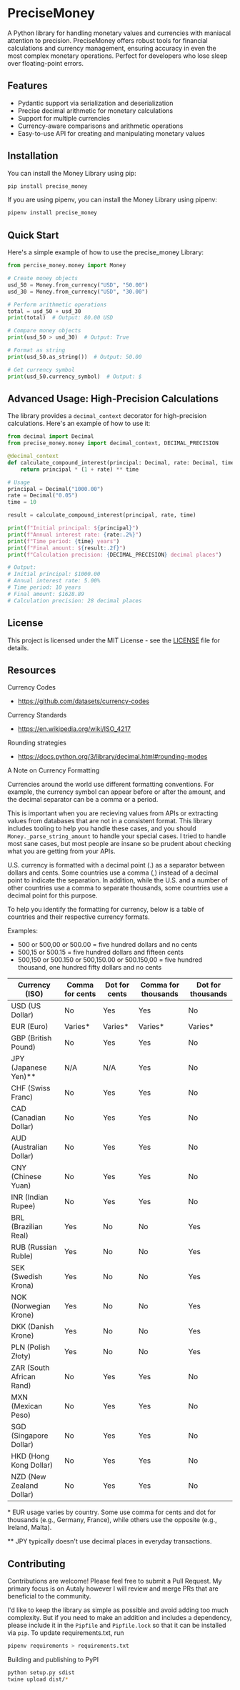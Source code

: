 # PreciseMoney

A Python library for handling monetary values and currencies with maniacal attention to precision. PreciseMoney offers robust tools for financial calculations and currency management, ensuring accuracy in even the most complex monetary operations. Perfect for developers who lose sleep over floating-point errors.

## Features

- Pydantic support via serialization and deserialization
- Precise decimal arithmetic for monetary calculations
- Support for multiple currencies
- Currency-aware comparisons and arithmetic operations
- Easy-to-use API for creating and manipulating monetary values

## Installation

You can install the Money Library using pip:

```python
pip install precise_money
```

If you are using pipenv, you can install the Money Library using pipenv:

```python
pipenv install precise_money
```

## Quick Start

Here's a simple example of how to use the precise_money Library:

```python
from percise_money.money import Money

# Create money objects
usd_50 = Money.from_currency("USD", "50.00")
usd_30 = Money.from_currency("USD", "30.00")

# Perform arithmetic operations
total = usd_50 + usd_30
print(total)  # Output: 80.00 USD

# Compare money objects
print(usd_50 > usd_30)  # Output: True

# Format as string
print(usd_50.as_string())  # Output: 50.00

# Get currency symbol
print(usd_50.currency_symbol)  # Output: $
```

## Advanced Usage: High-Precision Calculations

The library provides a `decimal_context` decorator for high-precision calculations. Here's an example of how to use it:

```python
from decimal import Decimal
from precise_money.money import decimal_context, DECIMAL_PRECISION

@decimal_context
def calculate_compound_interest(principal: Decimal, rate: Decimal, time: int) -> Decimal:
    return principal * (1 + rate) ** time

# Usage
principal = Decimal("1000.00")
rate = Decimal("0.05")
time = 10

result = calculate_compound_interest(principal, rate, time)

print(f"Initial principal: ${principal}")
print(f"Annual interest rate: {rate:.2%}")
print(f"Time period: {time} years")
print(f"Final amount: ${result:.2f}")
print(f"Calculation precision: {DECIMAL_PRECISION} decimal places")

# Output:
# Initial principal: $1000.00
# Annual interest rate: 5.00%
# Time period: 10 years
# Final amount: $1628.89
# Calculation precision: 28 decimal places
```

## License

This project is licensed under the MIT License - see the [LICENSE](LICENSE) file for details.

## Resources

Currency Codes

- https://github.com/datasets/currency-codes

Currency Standards

- https://en.wikipedia.org/wiki/ISO_4217

Rounding strategies

- https://docs.python.org/3/library/decimal.html#rounding-modes

A Note on Currency Formatting

Currencies around the world use different formatting conventions. For example, the currency symbol can appear before or after the amount, and the decimal separator can be a comma or a period.

This is important when you are recieving values from APIs or extracting values from databases that are not in a consistent format. This library includes tooling to help you handle these cases, and you should `Money._parse_string_amount` to handle your special cases. I tried to handle most sane cases, but most people are insane so be prudent about checking what you are getting from your APIs.

U.S. currency is formatted with a decimal point (.) as a separator between dollars and cents. Some countries use a comma (,) instead of a decimal point to indicate the separation. In addition, while the U.S. and a number of other countries use a comma to separate thousands, some countries use a decimal point for this purpose.

To help you identify the formatting for currency, below is a table of countries and their respective currency formats.

Examples:

- 500 or 500,00 or 500.00 = five hundred dollars and no cents
- 500,15 or 500.15 = five hundred dollars and fifteen cents
- 500,150 or 500.150 or 500,150.00 or 500.150,00 = five hundred thousand, one hundred fifty dollars and no cents

| Currency (ISO)           | Comma for cents | Dot for cents | Comma for thousands | Dot for thousands |
| ------------------------ | --------------- | ------------- | ------------------- | ----------------- |
| USD (US Dollar)          | No              | Yes           | Yes                 | No                |
| EUR (Euro)               | Varies\*        | Varies\*      | Varies\*            | Varies\*          |
| GBP (British Pound)      | No              | Yes           | Yes                 | No                |
| JPY (Japanese Yen)\*\*   | N/A             | N/A           | Yes                 | No                |
| CHF (Swiss Franc)        | No              | Yes           | Yes                 | No                |
| CAD (Canadian Dollar)    | No              | Yes           | Yes                 | No                |
| AUD (Australian Dollar)  | No              | Yes           | Yes                 | No                |
| CNY (Chinese Yuan)       | No              | Yes           | Yes                 | No                |
| INR (Indian Rupee)       | No              | Yes           | Yes                 | No                |
| BRL (Brazilian Real)     | Yes             | No            | No                  | Yes               |
| RUB (Russian Ruble)      | Yes             | No            | No                  | Yes               |
| SEK (Swedish Krona)      | Yes             | No            | No                  | Yes               |
| NOK (Norwegian Krone)    | Yes             | No            | No                  | Yes               |
| DKK (Danish Krone)       | Yes             | No            | No                  | Yes               |
| PLN (Polish Złoty)       | Yes             | No            | No                  | Yes               |
| ZAR (South African Rand) | No              | Yes           | Yes                 | No                |
| MXN (Mexican Peso)       | No              | Yes           | Yes                 | No                |
| SGD (Singapore Dollar)   | No              | Yes           | Yes                 | No                |
| HKD (Hong Kong Dollar)   | No              | Yes           | Yes                 | No                |
| NZD (New Zealand Dollar) | No              | Yes           | Yes                 | No                |

\* EUR usage varies by country. Some use comma for cents and dot for thousands (e.g., Germany, France), while others use the opposite (e.g., Ireland, Malta).

\*\* JPY typically doesn't use decimal places in everyday transactions.

## Contributing

Contributions are welcome! Please feel free to submit a Pull Request. My primary focus is on Autaly however I will review and merge PRs that are beneficial to the community.

I'd like to keep the library as simple as possible and avoid adding too much complexity. But if you need to make an addition and includes a dependency, please include it in the `Pipfile` and `Pipfile.lock` so that it can be installed via `pip`. To update requirements.txt, run

```bash
pipenv requirements > requirements.txt
```

Building and publishing to PyPI

```bash
python setup.py sdist
twine upload dist/*

```
